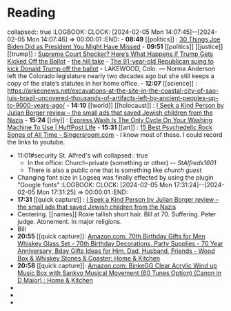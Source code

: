 # Reading
collapsed:: true
:LOGBOOK:
CLOCK: [2024-02-05 Mon 14:07:45]--[2024-02-05 Mon 14:07:46] =>  00:00:01
:END:
	- **08:49** [[politics]] : [30 Things Joe Biden Did as President You Might Have Missed](https://www.politico.com/news/magazine/2024/02/02/joe-biden-30-policy-things-you-might-have-missed-00139046)
	- **09:51** [[politics]] [[justice]] [[trump]] : [Supreme Court Shocker? Here’s What Happens if Trump Gets Kicked Off the Ballot](https://www.politico.com/news/magazine/2024/02/05/predicting-the-fallout-if-the-supreme-court-throws-trump-off-the-ballot-00139381)
		- [the hill take](https://thehill.com/opinion/judiciary/4441073-the-supreme-courts-trump-ruling-could-be-the-beginning-of-the-end-for-our-democracy/)
		- [The 91-year-old Republican suing to kick Donald Trump off the ballot](https://www.washingtonpost.com/politics/2024/02/05/trump-supreme-court-ballot-norma-anderson/)
			- LAKEWOOD, Colo. — Norma Anderson left the Colorado legislature nearly two decades ago but she still keeps a copy of the state’s statutes in her home office.
	- **12:07** [[science]] :  https://arkeonews.net/excavations-at-the-site-in-the-coastal-city-of-sao-luis-brazil-uncovered-thousands-of-artifacts-left-by-ancient-peoples-up-to-9000-years-ago/
	- **14:10** [[world]] [[holocaust]] : [I Seek a Kind Person by Julian Borger review – the small ads that saved Jewish children from the Nazis](https://www.theguardian.com/books/2024/feb/05/i-seek-a-kind-person-by-julian-borger-review-the-small-ads-that-saved-jewish-children-from-the-nazis)
	- **15:24** [[diy]] :  [Express Wash Is The Only Cycle On Your Washing Machine To Use | HuffPost Life](https://www.huffpost.com/entry/washing-machine-best-cycle_l_65afdb83e4b09e7f5b9d51aa)
	- **15:31** [[art]] :  [15 Best Psychedelic Rock Songs of All Time - Singersroom.com](https://singersroom.com/w36/best-psychedelic-rock-songs-of-all-time/)
		- I know most of these. I could record the links to youtube.
- 11:01#security St. Alfred's wifi
  collapsed:: true
	- In the office: Church-private (something or other) -- *StAlfreds1601*
	- There is also a public one that is something like *church guest*
- Changing font size in Logseq was finally effected by using the plugin "Google fonts"
  :LOGBOOK:
  CLOCK: [2024-02-05 Mon 17:31:24]--[2024-02-05 Mon 17:31:25] =>  00:00:01
  :END:
- **17:31** [[quick capture]] : [I Seek a Kind Person by Julian Borger review – the small ads that saved Jewish children from the Nazis](https://www.theguardian.com/books/2024/feb/05/i-seek-a-kind-person-by-julian-borger-review-the-small-ads-that-saved-jewish-children-from-the-nazis)
- Centering. [[names]] Roxie tallish short hair. Bill at 70. Suffering. Peter judge. Atonement. In major religions.
- Bill
- **20:55** [[quick capture]]:  [Amazon.com: 70th Birthday Gifts for Men Whiskey Glass Set - 70th Birthday Decorations, Party Supplies - 70 Year Anniversary, Bday Gifts Ideas for Him, Dad, Husband, Friends - Wood Box & Whiskey Stones & Coaster: Home & Kitchen](https://www.amazon.com/70th-Birthday-Gifts-Whiskey-Glass/dp/B0BJD9RXZ1/ref=sxin_14_pa_sp_search_thematic_sspa?content-id=amzn1.sym.432a6361-82bd-4986-a20f-2d4d577f5af5%3Aamzn1.sym.432a6361-82bd-4986-a20f-2d4d577f5af5&crid=3LPLSAK3UWRQF&cv_ct_cx=70th%2Bbirthday&keywords=70th%2Bbirthday&pd_rd_i=B0BJD9RXZ1&pd_rd_r=f9f9bcb4-832b-495e-b273-d7ab4ddfa5b5&pd_rd_w=eJHyY&pd_rd_wg=ScdSw&pf_rd_p=432a6361-82bd-4986-a20f-2d4d577f5af5&pf_rd_r=1GCW57JRJD61HN2V4SF0&qid=1707184383&sbo=RZvfv%2F%2FHxDF%2BO5021pAnSA%3D%3D&sprefix=70%2Bbirthday%2Caps%2C170&sr=1-1-3f7eb011-4703-48ad-8058-43dbff1e6b87-spons&sp_csd=d2lkZ2V0TmFtZT1zcF9zZWFyY2hfdGhlbWF0aWM&th=1)
- **20:58** [[quick capture]]:  [Amazon.com: BinkeGG Clear Acrylic Wind up Music Box with Sankyo Musical Movement (60 Tunes Option) (Canon in D Major) : Home & Kitchen](https://www.amazon.com/BinkeGG-Acrylic-Sankyo-Musical-Movement/dp/B0B34C8LJX/ref=sr_1_18?crid=2YQDNE3SFUX1N&keywords=Canon%2Bd%2Bmajor&qid=1707184663&sprefix=canon%2Bd%2Bmajor%2Caps%2C165&sr=8-18&th=1)
-
-
-